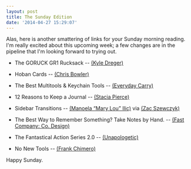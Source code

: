 ```yaml
---
layout: post
title: The Sunday Edition
date: '2014-04-27 15:29:07'
---
```


<p>Alas, here is another smattering of links for your Sunday morning reading. I'm really excited about this upcoming week; a few changes are in the pipeline that I'm looking forward to trying out.</p>

<ul>
<li><p>The GORUCK GR1 Rucksack -- <a href="http://kyledreger.com/archives/14113-goruck-gr1.html">(Kyle Dreger)</a></p></li>
<li><p>Hoban Cards -- <a href="http://chrisbowler.com/journal/hoban-cards">(Chris Bowler)</a></p></li>
<li><p>The Best Multitools &amp; Keychain Tools -- <a href="http://everyday-carry.com/post/83727701784/the-best-edc-multitools-keychain-tools">(Everyday Carry)</a></p></li>
<li><p>12 Reasons to Keep a Journal -- <a href="http://www.huffingtonpost.com/stacia-pierce/12-reasons-to-keep-a-jour_b_4774745.html">(Stacia Pierce)</a></p></li>
<li><p>Sidebar Transitions -- <a href="http://tympanus.net/Development/SidebarTransitions/">(Manoela “Mary Lou” Ilic)</a> via <a href="http://zacjszewczyk.com/Structure/Sidebar-Transitions.htm">(Zac Szewczyk)</a></p></li>
<li><p>The Best Way to Remember Something? Take Notes by Hand. -- <a href="http://www.fastcodesign.com/3029713/the-best-way-to-remember-something-take-notes-by-hand">(Fast Company: Co. Design)</a></p></li>
<li><p>The Fantastical Action Series 2.0 -- <a href="http://unapologetic.io/posts/2014/04/23/the-fantastical-action-series-2-0/">(Unapologetic)</a></p></li>
<li><p>No New Tools -- <a href="http://frankchimero.com/blog/no-new-tools/">(Frank Chimero)</a></p></li>
</ul>

<p>Happy Sunday.</p>